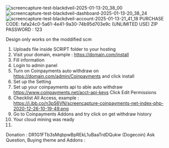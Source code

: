 ![screencapture-test-blackdveil-2025-01-13-20_38_00](https://github.com/user-attachments/assets/368ed826-1e10-4368-b53d-3a1893dbbafb)
![screencapture-test-blackdveil-dashboard-2025-01-13-20_38_24](https://github.com/user-attachments/assets/1471cc19-bbe0-4f1c-98e3-44fcde920ce7)
![screencapture-test-blackdveil-account-2025-01-13-21_41_18](https://github.com/user-attachments/assets/b4fab94e-2c86-4517-9547-da761fcf0e6c)
PURCHASE CODE: fafa24c0-5a61-4e41-9a30-74b95d703e9c (UNLIMITED USE)
ZIP PASSWORD : 123

Design only works on the moddified scm


1. Uploads file inside SCRIPT folder to your hosting
2. Visit your domain, example : https://domain.com/install
3. Fill information
4. Login to admin panel
5. Turn on Coinpayments auto withdraw on https://domain.com/admin/Coinpayments and click install
6. Set up the Setting
7. Set up your coinpayments api to able auto withdraw https://www.coinpayments.net/acct-api-keys Click Edit Permissions
8. Checklist All Access, example : https://i.ibb.co/n3pS6VN/screencapture-coinpayments-net-index-php-2020-12-26-10-19-49.png
9. Go to Coinpayments Addons and try click on get withdraw history
10. Your cloud mining was ready
11. 
Donation : DR1G1FTb3sMqbpwBpREkL1uBaaTrdDQukw (Dogecoin) Ask Question, Buying theme and Addons :
